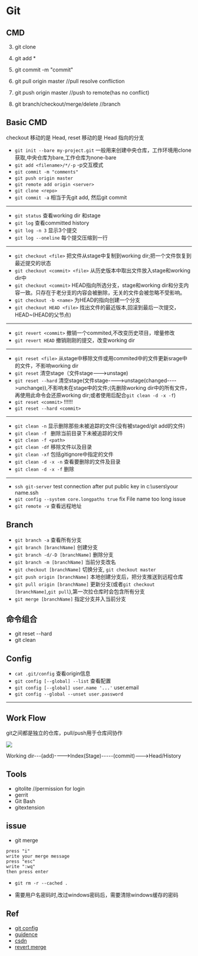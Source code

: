 # Git

## CMD

3. git clone <repository>

4. git add *

5. git commit -m "commit"

6. git pull origin master   //pull resolve confliction

7. git push origin master //push to remote(has no conflict)

7. git branch/checkout/merge/delete   //branch

## Basic CMD

checkout 移动的是 Head, reset 移动的是 Head 指向的分支

+ `git init --bare my-project.git`  一般用来创建中央仓库，工作环境用clone获取,中央仓库为bare,工作仓库为none-bare
+ `git add <filename>/*/-p`  -p交互模式
+ `git commit -m "comments"`
+ `git push origin master`
+ `git remote add origin <server>`
+ `git clone <repo>`
+ `git commit -a` 相当于先git add, 然后git commit
***
+ `git status` 查看working dir 和stage
+ `git log` 查看committed history
+ `git log -n 3` 显示3个提交
+ `git log --oneline` 每个提交压缩到一行
***
+ `git checkout <file>` 把文件从stage中复制到working dir;把一个文件恢复到最近提交的状态
+ `git checkout <commit> <file>` 从历史版本中取出文件放入stage和working dir中
+ `git checkout <commit>` HEAD指向所选分支，stage和working dir和分支内容一致。只存在于老分支的内容会被删除，无关的文件会被忽略不受影响。
+ `git checkout -b <name>` 为HEAD的指向创建一个分支
+ `git checkout HEAD <file>` 找出文件的最近版本,回滚到最后一次提交，HEAD~(HEAD的父节点)
***
+ `git revert <commit>` 撤销一个commited,不改变历史项目，增量修改
+ `git revert HEAD` 撤销刚刚的提交，改变working dir
***
+ `git reset <file>` 从stage中移除文件或用commited中的文件更新srage中的文件，不影响working dir
+ `git reset` 清空stage（文件stage--->unstage)
+ `git reset --hard` 清空stage(文件stage---->unstage(changed---->unchange)),不影响未在stage中的文件;(先删除working dir中的所有文件，再使用此命令会还原working dir;或者使用后配合`git clean -d -x -f`)
+ `git reset <commit>` !!!!!!
+ `git reset --hard <commit>`
***
+ `git clean -n` 显示删除那些未被追踪的文件(没有被staged/git add的文件)
+ `git clean -f ` 删除当前目录下未被追踪的文件
+ `git clean -f <path>`
+ `git clean -df` 移除文件以及目录
+ `git clean -xf` 包括gitignore中指定的文件
+ `git clean -d -x -n` 查看要删除的文件及目录
+ `git clean -d -x -f` 删除
***
+ `ssh git-server` test connection after put public key in c:\users\your name\.ssh 
+ `git config --system core.longpaths true`   fix File name too long issue
+ `git remote -v` 查看远程地址

## Branch

+ `git branch -a` 查看所有分支
+ `git branch [branchName]` 创建分支
+ `git branch -d/-D [branchName]` 删除分支
+ `git branch -m [branchName]` 当前分支改名
+ `git checkout [branchName]` 切换分支, `git checkout master`
+ `git push origin [branchName]` 本地创建分支后，把分支推送到远程仓库
+ `git pull origin [branchName]` 更新分支(或者`git checkout [branchName]`,`git pull`),第一次拉仓库时会包含所有分支
+ `git merge [branchName]` 指定分支并入当前分支

## 命令组合

+ git reset --hard
+ git clean

## Config

+ `cat .git/config` 查看origin信息
+ `git config [--global] --list` 查看配置
+ `git config [--global] user.name '...'` user.email
+ `git config --global --unset user.password`

***

## Work Flow

git之间都是独立的仓库，pull/push用于仓库间协作

![](https://github.com/yfann/TechGuidence/blob/master/img/git01.png?raw=true)

Working dir---(add)---->Index(Stage)-----(commit)--->Head/History

## Tools

+ gitolite //permission for login
+ gerrit 
+ Git Bash 
+ gitextension


## issue

+ git merge

```
press "i"
write your merge message
press "esc"
write ":wq"
then press enter
```

+ `git rm -r --cached .`

+ 需要用户名密码时,改过windows密码后，需要清除windows缓存的密码

## Ref

+ [git config](http://www.cnblogs.com/wanqieddy/archive/2012/08/03/2621027.html)
+ [guidence](https://github.com/geeeeeeeeek/git-recipes/wiki)
+ [csdn](http://blog.csdn.net/codectq/article/details/50777934)
+ [revert merge](http://blog.csdn.net/hongchangfirst/article/details/49472913)
